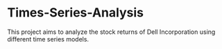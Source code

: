 # Times-Series-Analysis
This project aims to analyze the stock returns of Dell Incorporation using different time series models.
